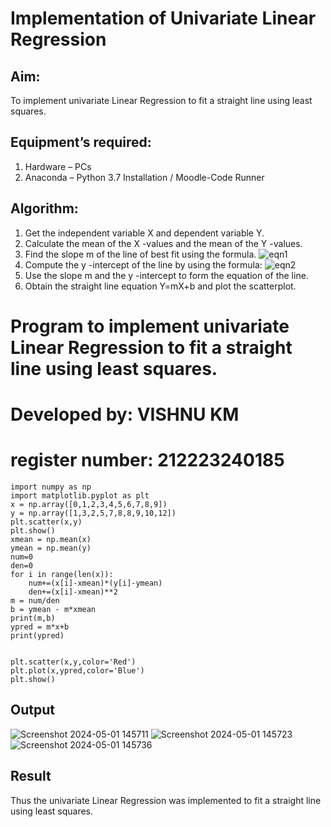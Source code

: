 # Implementation of Univariate Linear Regression
## Aim:
To implement univariate Linear Regression to fit a straight line using least squares.
## Equipment’s required:
1.	Hardware – PCs
2.	Anaconda – Python 3.7 Installation / Moodle-Code Runner
## Algorithm:
1.	Get the independent variable X and dependent variable Y.
2.	Calculate the mean of the X -values and the mean of the Y -values.
3.	Find the slope m of the line of best fit using the formula.
 ![eqn1](./eq1.jpg)
4.	Compute the y -intercept of the line by using the formula:
![eqn2](./eq2.jpg)  
5.	Use the slope m and the y -intercept to form the equation of the line.
6.	Obtain the straight line equation Y=mX+b and plot the scatterplot.

# Program to implement univariate Linear Regression to fit a straight line using least squares.
# Developed by: VISHNU KM
# register number: 212223240185

```
import numpy as np 
import matplotlib.pyplot as plt
x = np.array([0,1,2,3,4,5,6,7,8,9])
y = np.array([1,3,2,5,7,8,8,9,10,12])
plt.scatter(x,y)
plt.show()
xmean = np.mean(x)
ymean = np.mean(y)
num=0
den=0
for i in range(len(x)):
    num+=(x[i]-xmean)*(y[i]-ymean)
    den+=(x[i]-xmean)**2
m = num/den
b = ymean - m*xmean
print(m,b)
ypred = m*x+b
print(ypred)


plt.scatter(x,y,color='Red')
plt.plot(x,ypred,color='Blue')
plt.show()
```
## Output
![Screenshot 2024-05-01 145711](https://github.com/23002027/Univariate-Linear-Regression/assets/139752981/2ea5db2e-92a3-4d3f-ac00-e49b311c105d)
![Screenshot 2024-05-01 145723](https://github.com/23002027/Univariate-Linear-Regression/assets/139752981/df69eaab-f7d6-4ed5-a0be-e0ade00579c9)
![Screenshot 2024-05-01 145736](https://github.com/23002027/Univariate-Linear-Regression/assets/139752981/8bbeae00-b73d-4a0a-8b4c-092005f7a209)

## Result
Thus the univariate Linear Regression was implemented to fit a straight line using least squares.







